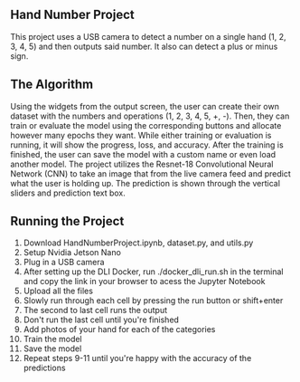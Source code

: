 ## Hand Number Project

This project uses a USB camera to detect a number on a single hand (1, 2, 3, 4, 5) and then outputs said number. It also can detect a plus or minus sign. 

## The Algorithm

Using the widgets from the output screen, the user can create their own dataset with the numbers and operations (1, 2, 3, 4, 5, +, -). Then, they can train or evaluate the model using the corresponding buttons and allocate however many epochs they want. While either training or evaluation is running, it will show the progress, loss, and accuracy. After the training is finished, the user can save the model with a custom name or even load another model. The project utilizes the Resnet-18 Convolutional Neural Network (CNN) to take an image that from the live camera feed and predict what the user is holding up. The prediction is shown through the vertical sliders and prediction text box. 

## Running the Project

1. Download HandNumberProject.ipynb, dataset.py, and utils.py
2. Setup Nvidia Jetson Nano
3. Plug in a USB camera
4. After setting up the DLI Docker, run ./docker_dli_run.sh in the terminal and copy the link in your browser to acess the Jupyter Notebook
5. Upload all the files
6. Slowly run through each cell by pressing the run button or shift+enter
7. The second to last cell runs the output
8. Don't run the last cell until you're finished
9. Add photos of your hand for each of the categories
10. Train the model
11. Save the model
12. Repeat steps 9-11 until you're happy with the accuracy of the predictions
